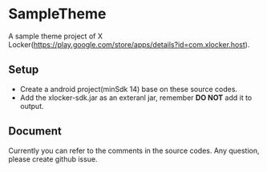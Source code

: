 SampleTheme
===========

A sample theme project of X Locker(https://play.google.com/store/apps/details?id=com.xlocker.host).

Setup
-----
* Create a android project(minSdk 14) base on these source codes.
* Add the xlocker-sdk.jar as an exteranl jar, remember <strong>DO NOT</strong> add it to output.

Document
----------------------------
Currently you can refer to the comments in the source codes.
Any question, please create github issue.
